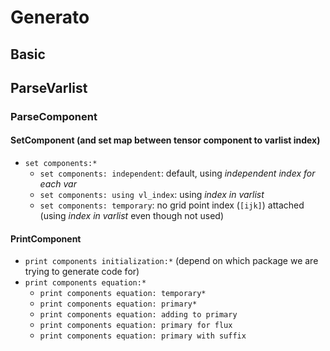 # Generato

## Basic

## ParseVarlist

### ParseComponent

#### SetComponent (and set map between tensor component to varlist index)

* `set components:*`
    * `set components: independent`: default, using *independent index for each var*
    * `set components: using vl_index`: using *index in varlist*
    * `set components: temporary`: no grid point index (`[ijk]`) attached (using *index in varlist* even though not used)

#### PrintComponent

* `print components initialization:*` (depend on which package we are trying to generate code for)
* `print components equation:*`
    * `print components equation: temporary*`
    * `print components equation: primary*`
    * `print components equation: adding to primary`
    * `print components equation: primary for flux`
    * `print components equation: primary with suffix`
